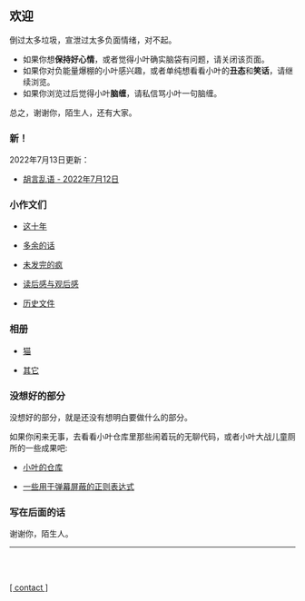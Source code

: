 ## 欢迎

倒过太多垃圾，宣泄过太多负面情绪，对不起。

- 如果你想**保持好心情**，或者觉得小叶确实脑袋有问题，请关闭该页面。
- 如果你对负能量爆棚的小叶感兴趣，或者单纯想看看小叶的**丑态**和**笑话**，请继续浏览。
- 如果你浏览过后觉得小叶**脑缠**，请私信骂小叶一句脑缠。

总之，谢谢你，陌生人，还有大家。

### 新！

2022年7月13日更新：

- [胡言乱语 - 2022年7月12日](resources/proses/多余的话/胡言乱语/胡言乱语_2022年7月12日.md)

### 小作文们

- [这十年](sites/proses/这十年.md)

- [多余的话](sites/proses/多余的话.md)

- [未发完的疯](sites/proses/未发完的疯.md)

- [读后感与观后感](sites/proses/读后感与观后感.md)

- [历史文件](sites/proses/历史文件.md)

### 相册

- [猫](404.md)

- [其它](404.md)

### 没想好的部分

没想好的部分，就是还没有想明白要做什么的部分。

如果你闲来无事，去看看小叶仓库里那些闹着玩的无聊代码，或者小叶大战儿童厕所的一些成果吧:

- [小叶的仓库](https://github.com/Lingxuan-Ye?tab=repositories)

- [一些用于弹幕屏蔽的正则表达式](resources/undecided/一些用于弹幕屏蔽的正则表达式.md)

### 写在后面的话

谢谢你，陌生人。

------

<br>

<br>

[[ contact ]](resources/contact/contact.md)
